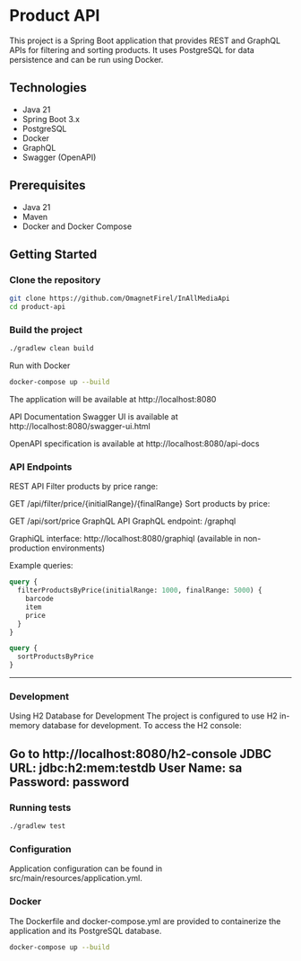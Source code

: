 # Product API

This project is a Spring Boot application that provides REST and GraphQL APIs for filtering and sorting products. It uses PostgreSQL for data persistence and can be run using Docker.

## Technologies

- Java 21
- Spring Boot 3.x
- PostgreSQL
- Docker
- GraphQL
- Swagger (OpenAPI)

## Prerequisites

- Java 21
- Maven
- Docker and Docker Compose

## Getting Started

### Clone the repository

```bash
git clone https://github.com/OmagnetFirel/InAllMediaApi
cd product-api
````

### Build the project

```bash
./gradlew clean build
```
Run with Docker
```bash
docker-compose up --build
```

The application will be available at http://localhost:8080

API Documentation
Swagger UI is available at http://localhost:8080/swagger-ui.html

OpenAPI specification is available at http://localhost:8080/api-docs

### API Endpoints
REST API
Filter products by price range:

GET /api/filter/price/{initialRange}/{finalRange}
Sort products by price:

GET /api/sort/price
GraphQL API
GraphQL endpoint: /graphql

GraphiQL interface: http://localhost:8080/graphiql (available in non-production environments)

Example queries:

```graphql
query {
  filterProductsByPrice(initialRange: 1000, finalRange: 5000) {
    barcode
    item
    price
  }
}
```

```graphql
query {
  sortProductsByPrice
}
```
---
### Development
Using H2 Database for Development
The project is configured to use H2 in-memory database for development. To access the H2 console:

Go to http://localhost:8080/h2-console
JDBC URL: jdbc:h2:mem:testdb
User Name: sa
Password: password
--- 
### Running tests
```bash
./gradlew test
```


### Configuration
Application configuration can be found in src/main/resources/application.yml.

### Docker
The Dockerfile and docker-compose.yml are provided to containerize the application and its PostgreSQL database.
```bash
docker-compose up --build
```
